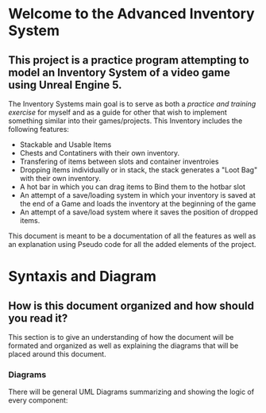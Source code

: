# Welcome to the Advanced Inventory System

## This project is a practice program attempting to model an Inventory System of a video game using **Unreal Engine 5.**

The Inventory Systems main goal is to serve as both a _practice and training exercise_ for myself and as a guide for other that wish to implement something similar into their games/projects. This Inventory includes the following features:
* Stackable and Usable Items
* Chests and Contatiners with their own inventory.
* Transfering of items between slots and container inventroies
* Dropping items individually or in stack, the stack generates a "Loot Bag" with their own inventory.
* A hot bar in which you can drag items to Bind them to the hotbar slot
* An attempt of a save/loading system in which your inventory is saved at the end of a Game and loads the inventory at the beginning of the game
* An attempt of a save/load system where it saves the position of dropped items.

This document is meant to be a documentation of all the features as well as an explanation using Pseudo code for all the added elements of the project.

# Syntaxis and Diagram

## How is this document organized and how should you read it?

This section is to give an understanding of how the document will be formated and organized as well as explaining the diagrams that will be placed around this document.

### Diagrams

There will be general UML Diagrams summarizing and showing the logic of every component:
